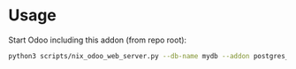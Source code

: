 # Usage

Start Odoo including this addon (from repo root):

```bash
python3 scripts/nix_odoo_web_server.py --db-name mydb --addon postgres_vacuum
```
